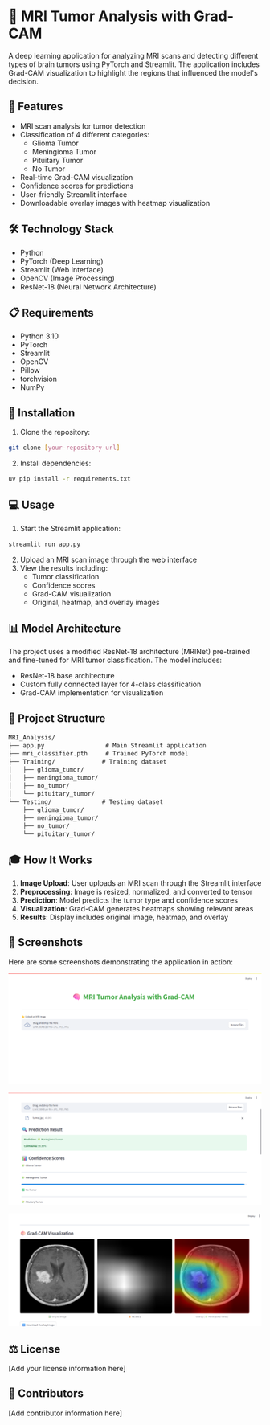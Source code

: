 # 🧠 MRI Tumor Analysis with Grad-CAM

A deep learning application for analyzing MRI scans and detecting different types of brain tumors using PyTorch and Streamlit. The application includes Grad-CAM visualization to highlight the regions that influenced the model's decision.

## 🎯 Features

- MRI scan analysis for tumor detection
- Classification of 4 different categories:
  - Glioma Tumor
  - Meningioma Tumor
  - Pituitary Tumor
  - No Tumor
- Real-time Grad-CAM visualization
- Confidence scores for predictions
- User-friendly Streamlit interface
- Downloadable overlay images with heatmap visualization

## 🛠️ Technology Stack

- Python
- PyTorch (Deep Learning)
- Streamlit (Web Interface)
- OpenCV (Image Processing)
- ResNet-18 (Neural Network Architecture)

## 📋 Requirements

- Python 3.10
- PyTorch
- Streamlit
- OpenCV
- Pillow
- torchvision
- NumPy

## 🚀 Installation

1. Clone the repository:
```bash
git clone [your-repository-url]
```

2. Install dependencies:
```bash
uv pip install -r requirements.txt
```

## 💻 Usage

1. Start the Streamlit application:
```bash
streamlit run app.py
```

2. Upload an MRI scan image through the web interface
3. View the results including:
   - Tumor classification
   - Confidence scores
   - Grad-CAM visualization
   - Original, heatmap, and overlay images

## 📊 Model Architecture

The project uses a modified ResNet-18 architecture (MRINet) pre-trained and fine-tuned for MRI tumor classification. The model includes:
- ResNet-18 base architecture
- Custom fully connected layer for 4-class classification
- Grad-CAM implementation for visualization

## 📁 Project Structure

```
MRI_Analysis/
├── app.py                 # Main Streamlit application
├── mri_classifier.pth     # Trained PyTorch model
├── Training/             # Training dataset
│   ├── glioma_tumor/
│   ├── meningioma_tumor/
│   ├── no_tumor/
│   └── pituitary_tumor/
└── Testing/              # Testing dataset
    ├── glioma_tumor/
    ├── meningioma_tumor/
    ├── no_tumor/
    └── pituitary_tumor/
```

## 🎓 How It Works

1. **Image Upload**: User uploads an MRI scan through the Streamlit interface
2. **Preprocessing**: Image is resized, normalized, and converted to tensor
3. **Prediction**: Model predicts the tumor type and confidence scores
4. **Visualization**: Grad-CAM generates heatmaps showing relevant areas
5. **Results**: Display includes original image, heatmap, and overlay

## 📸 Screenshots

Here are some screenshots demonstrating the application in action:

![Screenshot 1](image1.png)

![Screenshot 2](image2.png)

![Screenshot 3](image3.png)

## ⚖️ License

[Add your license information here]

## 👥 Contributors

[Add contributor information here]
